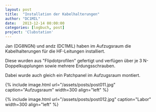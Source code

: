 ```yaml
---
layout: post
title:  "Installation der Kabelhalterungen"
author: "DC1MIL"
date:   2013-12-14 00:00:00
categories: [logbuch, post]
project: 'Clubstation'
---
```


Jan (DG8NGN) und andz (DC1MIL) haben im Aufzugsraum die Kabelhalterungen für die HF-Leitungen installiert.

Diese wurden aus "Flipdotprofilen" gefertigt und verfügen über je 3 N-Doppelkupplungen sowie mehrere Erdungsschrauben.

Dabei wurde auch gleich ein Patchpanel im Aufzugsraum montiert.

{% include image.html url="/assets/posts/post011.jpg" caption="Aufzugsraum" width=300 align="left" %}

{% include image.html url="/assets/posts/post012.jpg" caption="Labor" width=300 align="left" %}

